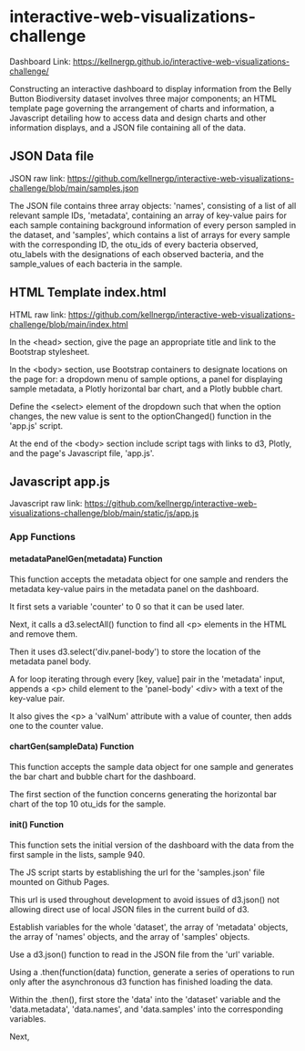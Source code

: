 # interactive-web-visualizations-challenge

Dashboard Link: https://kellnergp.github.io/interactive-web-visualizations-challenge/

Constructing an interactive dashboard to display information from the Belly Button Biodiversity dataset involves three major components; an HTML template page governing the arrangement of charts and information, a Javascript detailing how to access data and design charts and other information displays, and a JSON file containing all of the data.

## JSON Data file

JSON raw link: https://github.com/kellnergp/interactive-web-visualizations-challenge/blob/main/samples.json

The JSON file contains three array objects: 'names', consisting of a list of all relevant sample IDs, 'metadata', containing an array of key-value pairs for each sample containing background information of every person sampled in the dataset, and 'samples', which contains a list of arrays for every sample with the corresponding ID, the otu_ids of every bacteria observed, otu_labels with the designations of each observed bacteria, and the sample_values of each bacteria in the sample.

## HTML Template index.html

HTML raw link: https://github.com/kellnergp/interactive-web-visualizations-challenge/blob/main/index.html

In the \<head> section, give the page an appropriate title and link to the Bootstrap stylesheet.

In the \<body> section, use Bootstrap containers to designate locations on the page for: a dropdown menu of sample options, a panel for displaying sample metadata, a Plotly horizontal bar chart, and a Plotly bubble chart.

Define the \<select> element of the dropdown such that when the option changes, the new value is sent to the optionChanged() function in the 'app.js' script.

At the end of the \<body> section include script tags with links to d3, Plotly, and the page's Javascript file, 'app.js'.

## Javascript app.js

Javascript raw link: https://github.com/kellnergp/interactive-web-visualizations-challenge/blob/main/static/js/app.js

### App Functions

#### metadataPanelGen(metadata) Function

This function accepts the metadata object for one sample and renders the metadata key-value pairs in the metadata panel on the dashboard.

It first sets a variable 'counter' to 0 so that it can be used later.

Next, it calls a d3.selectAll() function to find all \<p> elements in the HTML and remove them.

Then it uses d3.select('div.panel-body') to store the location of the metadata panel body.

A for loop iterating through every \[key, value] pair in the 'metadata' input, appends a \<p> child element to the 'panel-body' \<div> with a text of the key-value pair.  

It also gives the \<p> a 'valNum' attribute with a value of counter, then adds one to the counter value.

#### chartGen(sampleData) Function

This function accepts the sample data object for one sample and generates the bar chart and bubble chart for the dashboard.

The first section of the function concerns generating the horizontal bar chart of the top 10 otu_ids for the sample.

#### init() Function

This function sets the initial version of the dashboard with the data from the first sample in the lists, sample 940.

The JS script starts by establishing the url for the 'samples.json' file mounted on Github Pages.

This url is used throughout development to avoid issues of d3.json() not allowing direct use of local JSON files in the current build of d3.  

Establish variables for the whole 'dataset', the array of 'metadata' objects, the array of 'names' objects, and the array of 'samples' objects.

Use a d3.json() function to read in the JSON file from the 'url' variable.

Using a .then(function(data) function, generate a series of operations to run only after the asynchronous d3 function has finished loading the data.

Within the .then(), first store the 'data' into the 'dataset' variable and the 'data.metadata', 'data.names', and 'data.samples' into the corresponding variables. 

Next, 
